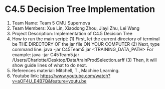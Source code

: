 # C4.5 Decision Tree Implementation
1. Team Name: Team 5 CMU Supernova
2. Team Members: Xue Lin, Xiaodong Zhou, Jiayi Zhu, Lei Wang
3. Project Description: Implementation of C4.5 Decision Tree
4. How to run the main script: 
(1) First, let the current directory of terminal be 
THE DIRECTORY OF the jar file ON YOUR COMPUTER
(2) Next, type command line: java -jar C45Team5.jar <TRAINING_DATA_PATH>
For example: java -jar C45Team5.jar /Users/Charlotte/Desktop/Data/trainProdSelection.arff
(3) Then, it will show guide lines of what to do next.
6. References material: Mitchell, T., Machine Learning.
7. Youtube link: https://www.youtube.com/watch?v=aOF4U_E4B7Q&feature=youtu.be
